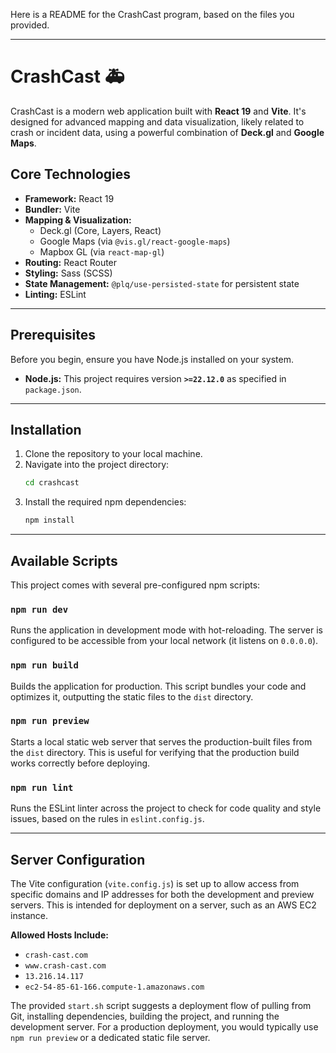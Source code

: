 Here is a README for the CrashCast program, based on the files you provided.

-----

# CrashCast 🚑

CrashCast is a modern web application built with **React 19** and **Vite**. It's designed for advanced mapping and data visualization, likely related to crash or incident data, using a powerful combination of **Deck.gl** and **Google Maps**.

## Core Technologies

  * **Framework:** React 19
  * **Bundler:** Vite
  * **Mapping & Visualization:**
      * Deck.gl (Core, Layers, React)
      * Google Maps (via `@vis.gl/react-google-maps`)
      * Mapbox GL (via `react-map-gl`)
  * **Routing:** React Router
  * **Styling:** Sass (SCSS)
  * **State Management:** `@plq/use-persisted-state` for persistent state
  * **Linting:** ESLint

-----

## Prerequisites

Before you begin, ensure you have Node.js installed on your system.

  * **Node.js:** This project requires version **`>=22.12.0`** as specified in `package.json`.

-----

## Installation

1.  Clone the repository to your local machine.
2.  Navigate into the project directory:
    ```sh
    cd crashcast
    ```
3.  Install the required npm dependencies:
    ```sh
    npm install
    ```

-----

## Available Scripts

This project comes with several pre-configured npm scripts:

### `npm run dev`

Runs the application in development mode with hot-reloading. The server is configured to be accessible from your local network (it listens on `0.0.0.0`).

### `npm run build`

Builds the application for production. This script bundles your code and optimizes it, outputting the static files to the `dist` directory.

### `npm run preview`

Starts a local static web server that serves the production-built files from the `dist` directory. This is useful for verifying that the production build works correctly before deploying.

### `npm run lint`

Runs the ESLint linter across the project to check for code quality and style issues, based on the rules in `eslint.config.js`.

-----

## Server Configuration

The Vite configuration (`vite.config.js`) is set up to allow access from specific domains and IP addresses for both the development and preview servers. This is intended for deployment on a server, such as an AWS EC2 instance.

**Allowed Hosts Include:**

  * `crash-cast.com`
  * `www.crash-cast.com`
  * `13.216.14.117`
  * `ec2-54-85-61-166.compute-1.amazonaws.com`

The provided `start.sh` script suggests a deployment flow of pulling from Git, installing dependencies, building the project, and running the development server. For a production deployment, you would typically use `npm run preview` or a dedicated static file server.
